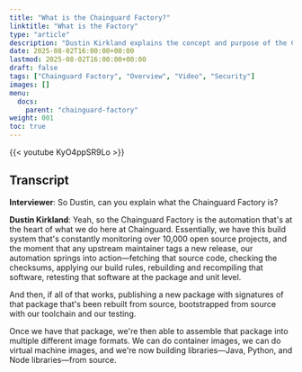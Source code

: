 ```yaml
---
title: "What is the Chainguard Factory?"
linktitle: "What is the Factory"
type: "article"
description: "Dustin Kirkland explains the concept and purpose of the Chainguard Factory"
date: 2025-08-02T16:00:00+00:00
lastmod: 2025-08-02T16:00:00+00:00
draft: false
tags: ["Chainguard Factory", "Overview", "Video", "Security"]
images: []
menu:
  docs:
    parent: "chainguard-factory"
weight: 001
toc: true
---
```


{{< youtube KyO4ppSR9Lo >}}

## Transcript

**Interviewer**: So Dustin, can you explain what the Chainguard Factory is?

**Dustin Kirkland**: Yeah, so the Chainguard Factory is the automation that's at the heart of what we do here at Chainguard. Essentially, we have this build system that's constantly monitoring over 10,000 open source projects, and the moment that any upstream maintainer tags a new release, our automation springs into action—fetching that source code, checking the checksums, applying our build rules, rebuilding and recompiling that software, retesting that software at the package and unit level.

And then, if all of that works, publishing a new package with signatures of that package that's been rebuilt from source, bootstrapped from source with our toolchain and our testing. 

Once we have that package, we're then able to assemble that package into multiple different image formats. We can do container images, we can do virtual machine images, and we're now building libraries—Java, Python, and Node libraries—from source.